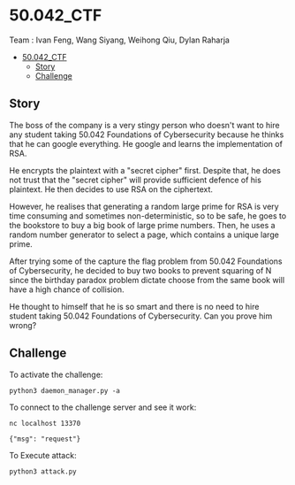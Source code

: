 # 50.042_CTF
Team : Ivan Feng, Wang Siyang, Weihong Qiu, Dylan Raharja
- [50.042_CTF](#50042_ctf)
  - [Story](#story)
  - [Challenge](#challenge)
## Story

The boss of the company is a very stingy person who doesn't want to hire any student taking 50.042 Foundations of Cybersecurity because he thinks that he can google everything. He google and learns the implementation of RSA.

He encrypts the plaintext with a "secret cipher" first. Despite that, he does not trust that the "secret cipher" will provide sufficient defence of his plaintext. He then decides to use RSA on the ciphertext. 

However, he realises that generating a random large prime for RSA is very time consuming and sometimes non-deterministic, so to be safe, he goes to the bookstore to buy a big book of large prime numbers. Then, he uses a random number generator to select a page, which contains a unique large prime.

After trying some of the capture the flag problem from 50.042 Foundations of Cybersecurity, he decided to buy two books to prevent squaring of N since the birthday paradox problem dictate choose from the same book will have a high chance of collision.

He thought to himself that he is so smart and there is no need to hire student taking 50.042 Foundations of Cybersecurity. Can you prove him wrong?

## Challenge

To activate the challenge:

`python3 daemon_manager.py -a`

To connect to the challenge server and see it work:

`nc localhost 13370`

`{"msg": "request"}`

To Execute attack:

`python3 attack.py`
